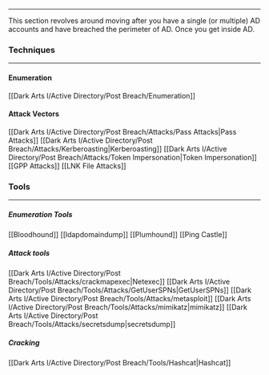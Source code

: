 -- -
This section revolves around moving after you have a single (or multiple) AD accounts and have breached the perimeter of AD. Once you get inside AD.  
### Techniques
-- -
#### Enumeration
[[Dark Arts I/Active Directory/Post Breach/Enumeration]]
#### Attack Vectors
[[Dark Arts I/Active Directory/Post Breach/Attacks/Pass Attacks|Pass Attacks]]
[[Dark Arts I/Active Directory/Post Breach/Attacks/Kerberoasting|Kerberoasting]]
[[Dark Arts I/Active Directory/Post Breach/Attacks/Token Impersonation|Token Impersonation]]
[[GPP Attacks]]
[[LNK File Attacks]]
### Tools
-- -
##### Enumeration Tools
[[Bloodhound]]
[[ldapdomaindump]]
[[Plumhound]]
[[Ping Castle]]
##### Attack tools
[[Dark Arts I/Active Directory/Post Breach/Tools/Attacks/crackmapexec|Netexec]]
[[Dark Arts I/Active Directory/Post Breach/Tools/Attacks/GetUserSPNs|GetUserSPNs]]
[[Dark Arts I/Active Directory/Post Breach/Tools/Attacks/metasploit]]
[[Dark Arts I/Active Directory/Post Breach/Tools/Attacks/mimikatz|mimikatz]]
[[Dark Arts I/Active Directory/Post Breach/Tools/Attacks/secretsdump|secretsdump]]
##### Cracking
[[Dark Arts I/Active Directory/Post Breach/Tools/Hashcat|Hashcat]]